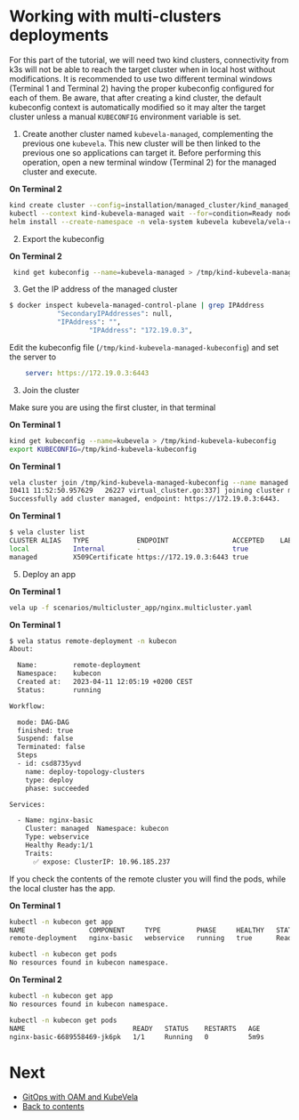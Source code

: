 # Working with multi-clusters deployments

For this part of the tutorial, we will need two kind clusters, connectivity from k3s will not be able to reach the target cluster when in local host without modifications. It is recommended to use two different terminal windows (Terminal 1 and Terminal 2) having the proper kubeconfig configured for each of them. Be aware, that after creating a kind cluster, the default kubeconfig context is automatically modified so it may alter the target cluster unless a manual `KUBECONFIG` environment variable is set.

1. Create another cluster named `kubevela-managed`, complementing the previous one `kubevela`. This new cluster will be then linked to the previous one so applications can target it. Before performing this operation, open a new terminal window (Terminal 2) for the managed cluster and execute.

**On Terminal 2**

```bash
kind create cluster --config=installation/managed_cluster/kind_managed_cluster_config.yaml --name=kubevela-managed
kubectl --context kind-kubevela-managed wait --for=condition=Ready nodes --all --timeout=600s
helm install --create-namespace -n vela-system kubevela kubevela/vela-core --wait
```

2. Export the kubeconfig

**On Terminal 2**

```bash
 kind get kubeconfig --name=kubevela-managed > /tmp/kind-kubevela-managed-kubeconfig
```

3. Get the IP address of the managed cluster

```bash
$ docker inspect kubevela-managed-control-plane | grep IPAddress
            "SecondaryIPAddresses": null,
            "IPAddress": "",
                    "IPAddress": "172.19.0.3",
```

Edit the kubeconfig file (`/tmp/kind-kubevela-managed-kubeconfig`) and set the server to

```yaml
    server: https://172.19.0.3:6443
```

3. Join the cluster

Make sure you are using the first cluster, in that terminal

**On Terminal 1**

```bash
kind get kubeconfig --name=kubevela > /tmp/kind-kubevela-kubeconfig
export KUBECONFIG=/tmp/kind-kubevela-kubeconfig
```

**On Terminal 1**

```bash
vela cluster join /tmp/kind-kubevela-managed-kubeconfig --name managed
I0411 11:52:50.957629   26227 virtual_cluster.go:337] joining cluster managed with version: v1.21.1
Successfully add cluster managed, endpoint: https://172.19.0.3:6443.
```

**On Terminal 1**

```bash
$ vela cluster list
CLUSTER	ALIAS	TYPE           	ENDPOINT               	ACCEPTED	LABELS
local  	     	Internal       	-                      	true
managed	     	X509Certificate	https://172.19.0.3:6443	true
```

5. Deploy an app

**On Terminal 1**

```bash
vela up -f scenarios/multicluster_app/nginx.multicluster.yaml
```

**On Terminal 1**

```bash
$ vela status remote-deployment -n kubecon
About:

  Name:      	remote-deployment
  Namespace: 	kubecon
  Created at:	2023-04-11 12:05:19 +0200 CEST
  Status:    	running

Workflow:

  mode: DAG-DAG
  finished: true
  Suspend: false
  Terminated: false
  Steps
  - id: csd8735yvd
    name: deploy-topology-clusters
    type: deploy
    phase: succeeded

Services:

  - Name: nginx-basic
    Cluster: managed  Namespace: kubecon
    Type: webservice
    Healthy Ready:1/1
    Traits:
      ✅ expose: ClusterIP: 10.96.185.237
```

If you check the contents of the remote cluster you will find the pods, while the local cluster has the app.

**On Terminal 1**

```bash
kubectl -n kubecon get app
NAME                COMPONENT     TYPE         PHASE     HEALTHY   STATUS      AGE
remote-deployment   nginx-basic   webservice   running   true      Ready:1/1   3m41s

kubectl -n kubecon get pods
No resources found in kubecon namespace.
```

**On Terminal 2**

```bash
kubectl -n kubecon get app
No resources found in kubecon namespace.

kubectl -n kubecon get pods
NAME                           READY   STATUS    RESTARTS   AGE
nginx-basic-6689558469-jk6pk   1/1     Running   0          5m9s
```

# Next

* [GitOps with OAM and KubeVela](./07.gitops.md)
* [Back to contents](../README.md)
